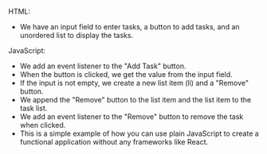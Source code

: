 HTML: 

- We have an input field to enter tasks, a button to add tasks, and an unordered list to display the tasks.


JavaScript:

- We add an event listener to the "Add Task" button.
- When the button is clicked, we get the value from the input field.
- If the input is not empty, we create a new list item (li) and a "Remove" button.
- We append the "Remove" button to the list item and the list item to the task list.
- We add an event listener to the "Remove" button to remove the task when clicked.
- This is a simple example of how you can use plain JavaScript to create a functional application without any frameworks like React.

